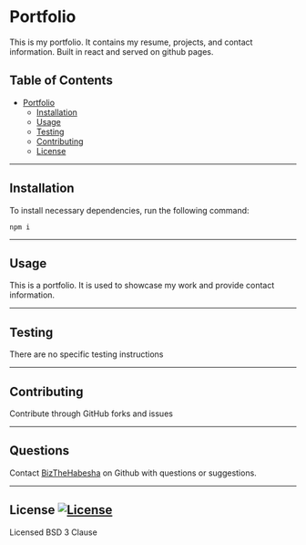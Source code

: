 # Portfolio
This is my portfolio. It contains my resume, projects, and contact information. Built in react and served on github pages.
## Table of Contents
- [Portfolio](#portfolio)
  - [Installation](#installation)
  - [Usage](#usage)
  - [Testing](#testing)
  - [Contributing](#contributing)
  - [License](#license)
___
## Installation
To install necessary dependencies, run the following command:  
```  
npm i  
```  

___
## Usage
This is a portfolio. It is used to showcase my work and provide contact information.
___
## Testing
There are no specific testing instructions
___
## Contributing
Contribute through GitHub forks and issues
___
## Questions
Contact [BizTheHabesha](https://github.com/BizTheHabesha) on Github with questions or suggestions.
___
## License [![License](https://img.shields.io/badge/License-BSD_3--Clause-blue.svg)](https://opensource.org/licenses/BSD-3-Clause)
Licensed BSD 3 Clause  

